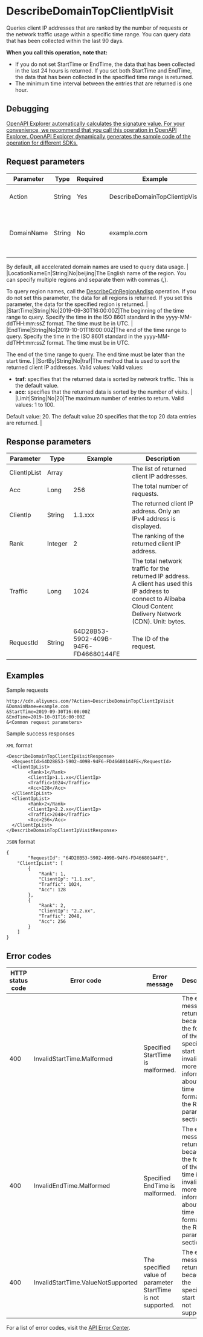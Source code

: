 # DescribeDomainTopClientIpVisit

Queries client IP addresses that are ranked by the number of requests or the network traffic usage within a specific time range. You can query data that has been collected within the last 90 days.

**When you call this operation, note that:**

-   If you do not set StartTime or EndTime, the data that has been collected in the last 24 hours is returned. If you set both StartTime and EndTime, the data that has been collected in the specified time range is returned.
-   The minimum time interval between the entries that are returned is one hour.

## Debugging

[OpenAPI Explorer automatically calculates the signature value. For your convenience, we recommend that you call this operation in OpenAPI Explorer. OpenAPI Explorer dynamically generates the sample code of the operation for different SDKs.](https://api.aliyun.com/#product=Cdn&api=DescribeDomainTopClientIpVisit&type=RPC&version=2018-05-10)

## Request parameters

|Parameter|Type|Required|Example|Description|
|---------|----|--------|-------|-----------|
|Action|String|Yes|DescribeDomainTopClientIpVisit|The operation that you want to perform. Set the value to **DescribeDomainTopClientIpVisit**. |
|DomainName|String|No|example.com|The accelerated domain name to which the client requests have been sent. You can specify multiple accelerated domain names and separate them with commas \(,\).

By default, all accelerated domain names are used to query data usage. |
|LocationNameEn|String|No|beijing|The English name of the region. You can specify multiple regions and separate them with commas \(,\).

To query region names, call the [DescribeCdnRegionAndIsp](~~91077~~) operation. If you do not set this parameter, the data for all regions is returned. If you set this parameter, the data for the specified region is returned. |
|StartTime|String|No|2019-09-30T16:00:00Z|The beginning of the time range to query. Specify the time in the ISO 8601 standard in the yyyy-MM-ddTHH:mm:ssZ format. The time must be in UTC. |
|EndTime|String|No|2019-10-01T16:00:00Z|The end of the time range to query. Specify the time in the ISO 8601 standard in the yyyy-MM-ddTHH:mm:ssZ format. The time must be in UTC.

The end of the time range to query. The end time must be later than the start time. |
|SortBy|String|No|traf|The method that is used to sort the returned client IP addresses. Valid values: Valid values:

-   **traf**: specifies that the returned data is sorted by network traffic. This is the default value.
-   **acc**: specifies that the returned data is sorted by the number of visits. |
|Limit|String|No|20|The maximum number of entries to return. Valid values: 1 to 100.

Default value: 20. The default value 20 specifies that the top 20 data entries are returned. |

## Response parameters

|Parameter|Type|Example|Description|
|---------|----|-------|-----------|
|ClientIpList|Array| |The list of returned client IP addresses. |
|Acc|Long|256|The total number of requests. |
|ClientIp|String|1.1.xxx|The returned client IP address. Only an IPv4 address is displayed. |
|Rank|Integer|2|The ranking of the returned client IP address. |
|Traffic|Long|1024|The total network traffic for the returned IP address. A client has used this IP address to connect to Alibaba Cloud Content Delivery Network \(CDN\). Unit: bytes. |
|RequestId|String|64D28B53-5902-409B-94F6-FD46680144FE|The ID of the request. |

## Examples

Sample requests

```
http://cdn.aliyuncs.com/?Action=DescribeDomainTopClientIpVisit
&DomainName=example.com
&StartTime=2019-09-30T16:00:00Z
&EndTime=2019-10-01T16:00:00Z
&<Common request parameters>
```

Sample success responses

`XML` format

```
<DescribeDomainTopClientIpVisitResponse>
  <RequestId>64D28B53-5902-409B-94F6-FD46680144FE</RequestId>
  <ClientIpList>
        <Rank>1</Rank>
        <ClientIp>1.1.xx</ClientIp>
        <Traffic>1024</Traffic>
        <Acc>128</Acc>
  </ClientIpList>
  <ClientIpList>
        <Rank>2</Rank>
        <ClientIp>2.2.xx</ClientIp>
        <Traffic>2048</Traffic>
        <Acc>256</Acc>
  </ClientIpList>
</DescribeDomainTopClientIpVisitResponse>
```

`JSON` format

```
{
        "RequestId": "64D28B53-5902-409B-94F6-FD46680144FE",
    "ClientIpList": [
        {
            "Rank": 1,
            "ClientIp": "1.1.xx",
            "Traffic": 1024,
            "Acc": 128
        },
        {
            "Rank": 2,
            "ClientIp": "2.2.xx",
            "Traffic": 2048,
            "Acc": 256
        }
    ]
}
```

## Error codes

|HTTP status code|Error code|Error message|Description|
|----------------|----------|-------------|-----------|
|400|InvalidStartTime.Malformed|Specified StartTime is malformed.|The error message returned because the format of the specified start time is invalid. For more information about the time format, see the Request parameters section.|
|400|InvalidEndTime.Malformed|Specified EndTime is malformed.|The error message returned because the format of the end time is invalid. For more information about the time format, see the Request parameters section.|
|400|InvalidStartTime.ValueNotSupported|The specified value of parameter StartTime is not supported.|The error message returned because the specified start time is not supported.|

For a list of error codes, visit the [API Error Center](https://error-center.alibabacloud.com/status/product/Cdn).

